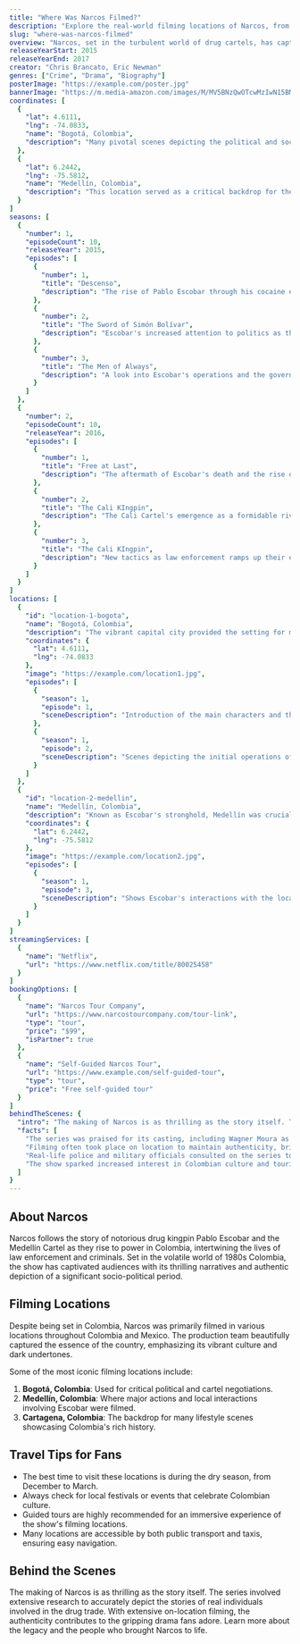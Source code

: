 ```yaml
---
title: "Where Was Narcos Filmed?"
description: "Explore the real-world filming locations of Narcos, from Colombia to the captivating landscapes of Mexico."
slug: "where-was-narcos-filmed"
overview: "Narcos, set in the turbulent world of drug cartels, has captivated audiences with its intense storytelling and gritty realism. Despite being set in Colombia, the series was primarily filmed in various locations throughout Colombia and Mexico."
releaseYearStart: 2015
releaseYearEnd: 2017
creator: "Chris Brancato, Eric Newman"
genres: ["Crime", "Drama", "Biography"]
posterImage: "https://example.com/poster.jpg"
bannerImage: "https://m.media-amazon.com/images/M/MV5BNzQwOTcwMzIwN15BMl5BanBnXkFtZTgwMjYxMTA0NjE@._V1_SX300.jpg"
coordinates: [
  { 
    "lat": 4.6111, 
    "lng": -74.0833, 
    "name": "Bogotá, Colombia", 
    "description": "Many pivotal scenes depicting the political and social backdrop were filmed in and around Bogotá."
  },
  { 
    "lat": 6.2442, 
    "lng": -75.5812, 
    "name": "Medellín, Colombia", 
    "description": "This location served as a critical backdrop for the rise and fall of Pablo Escobar."
  }
]
seasons: [
  {
    "number": 1,
    "episodeCount": 10,
    "releaseYear": 2015,
    "episodes": [
      {
        "number": 1,
        "title": "Descenso",
        "description": "The rise of Pablo Escobar through his cocaine empire."
      },
      {
        "number": 2,
        "title": "The Sword of Simón Bolívar",
        "description": "Escobar's increased attention to politics as the Medellín Cartel expands."
      },
      {
        "number": 3,
        "title": "The Men of Always",
        "description": "A look into Escobar's operations and the government's attempts to stop him."
      }
    ]
  },
  {
    "number": 2,
    "episodeCount": 10,
    "releaseYear": 2016,
    "episodes": [
      {
        "number": 1,
        "title": "Free at Last",
        "description": "The aftermath of Escobar's death and the rise of a new drug war."
      },
      {
        "number": 2,
        "title": "The Cali KIngpin",
        "description": "The Cali Cartel's emergence as a formidable rival."
      },
      {
        "number": 3,
        "title": "The Cali KIngpin",
        "description": "New tactics as law enforcement ramps up their efforts against the Cali Cartel."
      }
    ]
  }
]
locations: [
  {
    "id": "location-1-bogota",
    "name": "Bogotá, Colombia",
    "description": "The vibrant capital city provided the setting for many political scenes and the intricate web of the drug trade. Key scenes filmed here include various meetings and operations involving the DEA and Colombian officials.",
    "coordinates": {
      "lat": 4.6111,
      "lng": -74.0833
    },
    "image": "https://example.com/location1.jpg",
    "episodes": [
      {
        "season": 1,
        "episode": 1,
        "sceneDescription": "Introduction of the main characters and the political landscape."
      },
      {
        "season": 1,
        "episode": 2,
        "sceneDescription": "Scenes depicting the initial operations of the Medellín Cartel."
      }
    ]
  },
  {
    "id": "location-2-medellin",
    "name": "Medellín, Colombia",
    "description": "Known as Escobar's stronghold, Medellín was crucial for showcasing the dramatic rise of the drug lord. The scenic views and dark alleyways are woven throughout the series, representing both beauty and danger.",
    "coordinates": {
      "lat": 6.2442,
      "lng": -75.5812
    },
    "image": "https://example.com/location2.jpg",
    "episodes": [
      {
        "season": 1,
        "episode": 3,
        "sceneDescription": "Shows Escobar's interactions with the local community and security forces."
      }
    ]
  }
]
streamingServices: [
  {
    "name": "Netflix",
    "url": "https://www.netflix.com/title/80025458"
  }
]
bookingOptions: [
  {
    "name": "Narcos Tour Company",
    "url": "https://www.narcostourcompany.com/tour-link",
    "type": "tour",
    "price": "$99",
    "isPartner": true
  },
  {
    "name": "Self-Guided Narcos Tour",
    "url": "https://www.example.com/self-guided-tour",
    "type": "tour",
    "price": "Free self-guided tour"
  }
]
behindTheScenes: {
  "intro": "The making of Narcos is as thrilling as the story itself. The series involved extensive research to accurately depict the stories of real individuals involved in the drug trade.",
  "facts": [
    "The series was praised for its casting, including Wagner Moura as Pablo Escobar, whose performance captivated audiences.",
    "Filming often took place on location to maintain authenticity, bringing the atmosphere of Colombia's past to life.",
    "Real-life police and military officials consulted on the series to ensure portrayal accuracy.",
    "The show sparked increased interest in Colombian culture and tourism."
  ]
}
---
```


## About Narcos

Narcos follows the story of notorious drug kingpin Pablo Escobar and the Medellín Cartel as they rise to power in Colombia, intertwining the lives of law enforcement and criminals. Set in the volatile world of 1980s Colombia, the show has captivated audiences with its thrilling narratives and authentic depiction of a significant socio-political period.

## Filming Locations

Despite being set in Colombia, Narcos was primarily filmed in various locations throughout Colombia and Mexico. The production team beautifully captured the essence of the country, emphasizing its vibrant culture and dark undertones.

Some of the most iconic filming locations include:

1. **Bogotá, Colombia**: Used for critical political and cartel negotiations.
2. **Medellín, Colombia**: Where major actions and local interactions involving Escobar were filmed.
3. **Cartagena, Colombia**: The backdrop for many lifestyle scenes showcasing Colombia's rich history.

## Travel Tips for Fans

- The best time to visit these locations is during the dry season, from December to March.
- Always check for local festivals or events that celebrate Colombian culture.
- Guided tours are highly recommended for an immersive experience of the show's filming locations.
- Many locations are accessible by both public transport and taxis, ensuring easy navigation.

## Behind the Scenes

The making of Narcos is as thrilling as the story itself. The series involved extensive research to accurately depict the stories of real individuals involved in the drug trade. With extensive on-location filming, the authenticity contributes to the gripping drama fans adore. Learn more about the legacy and the people who brought Narcos to life.